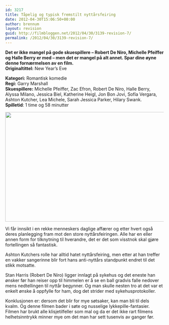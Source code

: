 ```yaml
---
id: 3217
title: Tåpelig og typisk fremstilt nyttårsfeiring
date: 2012-04-30T15:06:50+00:00
author: brennum
layout: revision
guid: http://filmbloggen.net/2012/04/30/3139-revision-7/
permalink: /2012/04/30/3139-revision-7/
---
```

**Det er ikke mangel på gode skuespillere &#8211; Robert De Niro, Michelle Pfeiffer og Halle Berry er med &#8211; men det er mangel på alt annet. Spar dine øyne denne fornærmelsen av en film.**  
**<!--more-->Originaltittel:** New Year&#8217;s Eve

  
**Kategori:** Romantisk komedie  
**Regi:** Garry Marshall  
**Skuespillere:** Michelle Pfeiffer, Zac Efron, Robert De Niro, Halle Berry, Alyssa Milano, Jessica Biel, Katherine Heigl, Jon Bon Jovi, Sofía Vergara, Ashton Kutcher, Lea Michele, Sarah Jessica Parker, Hilary Swank.  
**Spilletid**: 1 time og 58 minutter

<a href="http://filmbloggen.net/?attachment_id=3209" rel="attachment wp-att-3209"><img class="alignnone size-large wp-image-3209" src="http://filmbloggen.net/wp-content/uploads//2012/04/New-Years-Eve-bilde-2-620x348.jpg" alt="" width="620" height="348" /></a>

Vi får innsikt i en rekke menneskers daglige affærer og etter hvert også deres planlegging fram mot den store nyttårsfeiringen. Alle har en eller annen form for tilknytning til hverandre, det er det som visstnok skal gjøre fortellingen så fantastisk.

Ashton Kutchers rolle har alltid hatet nyttårsfeiring, men etter at han treffer en vakker sangerinne blir fort hans anti-nyttårs standpunkt endret til det stikk motsatte.

Stan Harris (Robert De Niro) ligger innlagt på sykehus og det eneste han ønsker før han reiser opp til himmelen er å se en ball gradvis falle nedover mens nedtellingen til nyttår begynner. Og man skulle nesten tro at det var et enkelt ønske å oppfylle for ham, dog det strider med sykehusprotokoller.

Konklusjonen er: dersom det blir for mye søtsaker, kan man bli til dels kvalm. Og denne filmen bader i søte og nusselige lykkepille-fantasier. Filmen har brukt alle klisjetilfeller som mal og da er det ikke rart filmens helhetsinntrykk minner mye om det man har sett tusenvis av ganger før.